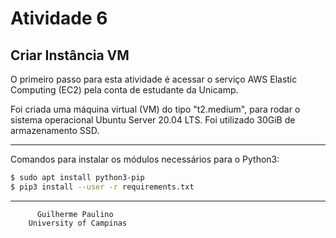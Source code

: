 
# Atividade 6

## Criar Instância VM

O primeiro passo para esta atividade é acessar o serviço AWS Elastic Computing (EC2) pela conta de estudante da Unicamp. 

Foi criada uma máquina virtual (VM) do tipo "t2.medium", para rodar o sistema operacional Ubuntu Server 20.04 LTS. Foi utilizado 30GiB de armazenamento SSD. 

---

Comandos para instalar os módulos necessários para o Python3:

```sh
$ sudo apt install python3-pip
$ pip3 install --user -r requirements.txt
``` 

---

          Guilherme Paulino
        University of Campinas


